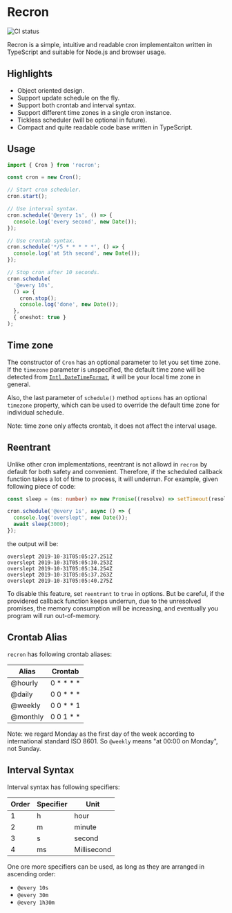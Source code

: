 # Recron

![CI status](https://github.com/bsdelf/recron/workflows/CI/badge.svg)

Recron is a simple, intuitive and readable cron implementaiton written in TypeScript and suitable for Node.js and browser usage.

## Highlights

- Object oriented design.
- Support update schedule on the fly.
- Support both crontab and interval syntax.
- Support different time zones in a single cron instance.
- Tickless scheduler (will be optional in future).
- Compact and quite readable code base written in TypeScript.

## Usage

```typescript
import { Cron } from 'recron';

const cron = new Cron();

// Start cron scheduler.
cron.start();

// Use interval syntax.
cron.schedule('@every 1s', () => {
  console.log('every second', new Date());
});

// Use crontab syntax.
cron.schedule('*/5 * * * * *', () => {
  console.log('at 5th second', new Date());
});

// Stop cron after 10 seconds.
cron.schedule(
  '@every 10s',
  () => {
    cron.stop();
    console.log('done', new Date());
  },
  { oneshot: true }
);
```

## Time zone

The constructor of `Cron` has an optional parameter to let you set time zone.
If the `timezone` parameter is unspecified, the default time zone will be detected from [`Intl.DateTimeFormat`](https://developer.mozilla.org/en-US/docs/Web/JavaScript/Reference/Global_Objects/DateTimeFormat/resolvedOptions), it will be your local time zone in general.

Also, the last parameter of `schedule()` method `options` has an optional `timezone` property,
which can be used to override the default time zone for individual schedule.

Note: time zone only affects crontab, it does not affect the interval usage.

## Reentrant

Unlike other cron implementations,
reentrant is not allowd in `recron` by default for both safety and convenient.
Therefore, if the scheduled callback function takes a lot of time to process, it will underrun.
For example, given following piece of code:

```typescript
const sleep = (ms: number) => new Promise((resolve) => setTimeout(resolve, ms));

cron.schedule('@every 1s', async () => {
  console.log('overslept', new Date());
  await sleep(3000);
});
```

the output will be:

```
overslept 2019-10-31T05:05:27.251Z
overslept 2019-10-31T05:05:30.253Z
overslept 2019-10-31T05:05:34.254Z
overslept 2019-10-31T05:05:37.263Z
overslept 2019-10-31T05:05:40.275Z
```

To disable this feature, set `reentrant` to `true` in options.
But be careful, if the providered callback function keeps underrun,
due to the unresolved promises,
the memory consumption will be increasing,
and eventually you program will run out-of-memory.

## Crontab Alias

`recron` has following crontab aliases:

| Alias    | Crontab       |
| -------- | ------------- |
| @hourly  | 0 \* \* \* \* |
| @daily   | 0 0 \* \* \*  |
| @weekly  | 0 0 \* \* 1   |
| @monthly | 0 0 1 \* \*   |

Note: we regard Monday as the first day of the week according to international standard ISO 8601. So `@weekly` means "at 00:00 on Monday", not Sunday.

## Interval Syntax

Interval syntax has following specifiers:

| Order | Specifier | Unit        |
| ----- | --------- | ----------- |
| 1     | h         | hour        |
| 2     | m         | minute      |
| 3     | s         | second      |
| 4     | ms        | Millisecond |

One ore more specifiers can be used, as long as they are arranged in ascending order:

- `@every 10s`
- `@every 30m`
- `@every 1h30m`
